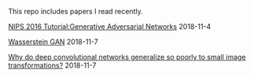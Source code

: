 This repo includes papers I read recently.
<html>
  <body>
    <p><a href="https://arxiv.org/pdf/1701.00160.pdf">NIPS 2016 Tutorial:Generative Adversarial Networks</a> 2018-11-4</p>
    <p><a href="https://arxiv.org/pdf/1701.07875.pdf">Wasserstein GAN</a> 2018-11-7</p>
    <p><a href="https://arxiv.org/pdf/1805.12177.pdf">Why do deep convolutional networks generalize so
poorly to small image transformations?</a> 2018-11-7</p>
    
  </body>
</html>
